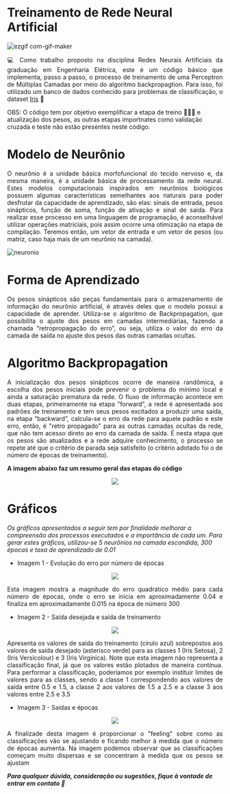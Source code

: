 # Treinamento de Rede Neural Artificial
![ezgif com-gif-maker](https://user-images.githubusercontent.com/67600860/136825544-05c9b3d4-d5ce-4e81-a4c9-0b30acb13628.gif)

<p align="justify">
💻 Como trabalho proposto na disciplina Redes Neurais Artificiais da graduação em Engenharia Elétrica, este é um código básico que implementa, passo a passo, o processo de treinamento de uma Perceptron de Múltiplas Camadas por meio do algoritmo backpropagtion. Para isso, foi utilizado um banco de dados conhecido para problemas de classificação, o dataset <a href="https://archive.ics.uci.edu/ml/datasets/iris">Iris</a> 🌼
</p>
  
OBS: O código tem por objetivo exemplificar a etapa de treino 🏋🏾‍♀ e atualização dos pesos, as outras etapas importnates como validação cruzada e teste não estão presentes neste código.

# Modelo de Neurônio
<p align="justify">
O neurônio é a unidade básica morfofuncional do tecido nervoso e, da
mesma maneira, é a unidade básica de processamento da rede neural. Estes
modelos computacionais inspirados em neurônios biológicos possuem
algumas características semelhantes aos naturais para poder desfrutar da
capacidade de aprendizado, são elas: sinais de entrada, pesos sinápticos,
função de soma, função de ativação e sinal de saída.
Para realizar esse processo em uma linguagem de programação, é
aconselhável utilizar operações matriciais, pois assim ocorre uma otimização
na etapa de compilação. Teremos então, um vetor de entrada e um vetor de
pesos (ou matriz, caso haja mais de um neurônio na camada).
</p>

![neuronio](https://user-images.githubusercontent.com/67600860/136829925-bfd180e6-f59b-4901-85d3-a3c2a8d2a98b.png)

# Forma de Aprendizado
<p align="justify">
Os pesos sinápticos são peças fundamentais para o armazenamento de
informação do neurônio artificial, é através deles que o modelo possui a
capacidade de aprender. Utiliza-se o algoritmo de Backpropagation,
que possibilita o ajuste dos pesos em camadas intermediárias, fazendo a
chamada “retropropagação do erro”, ou seja, utiliza o valor do erro da
camada de saída no ajuste dos pesos das outras camadas ocultas.
 </p>

# Algoritmo Backpropagation
<p align="justify">
A inicialização dos pesos sinápticos ocorre de maneira randômica, a
escolha dos pesos iniciais pode prevenir o problema do mínimo local e ainda
a saturação prematura da rede. O fluxo de informação acontece em duas
etapas, primeiramente na etapa "forward", a rede é apresentada aos padrões
de treinamento e tem seus pesos excitados a produzir uma saída, na etapa
“backward”, calcula-se o erro da rede para aquele padrão e este erro, então, é
"retro propagado" para as outras camadas ocultas da rede, que não tem
acesso direto ao erro da camada de saída. É nesta etapa que os pesos são atualizados e a rede adquire conhecimento, o processo se repete até que o
critério de parada seja satisfeito (o critério adotado foi o de número de
épocas de treinamento).
</p>

**A imagem abaixo faz um resumo geral das etapas do código**

<p align="center">
  <img src="https://user-images.githubusercontent.com/67600860/136827442-aff9e61d-ec4c-437f-98d6-1b8e20688ff6.png" />
</p>

# Gráficos
*Os gráficos apresentados a seguir tem por finalidade melhorar a compreensão dos processos executados e a importância de cada um. Para gerar estes gráficos, utilizou-se 5 neurônios na camada escondida, 300 épocas e taxa de aprendizado de 0.01*

* Imagem 1 - Evolução do erro por número de épocas

<p align="center">
  <img src="https://user-images.githubusercontent.com/67600860/136830197-fa51fda2-5f17-40d4-9f6f-7149d4c4f9ec.jpg" />
</p>
<p align="justify">
Esta imagem mostra a magnitude do erro quadrático médio para cada número de épocas, onde o erro se inicia em aproximadamente 0.04 e finaliza em aproximadamente 0.015 na época de número 300
</p>

* Imagem 2 - Saída desejada e saída de treinamento

<p align="center">
  <img src="https://user-images.githubusercontent.com/67600860/136830662-dc29ecb8-bbc2-4a29-956f-a7a4e7a25b9a.jpg" />
</p>

<p align="justify">
Apresenta os valores de saída do treinamento (círulo azul) sobrepostos aos valores de saída desejado (asterisco verde) para as classes 1 (Iris Setosa), 2 (Iris
Versicolour) e 3 (Iris Virginica). Note que esta imagem não representa a classificação final, já que os valores estão plotados de maneira contínua. Para performar a classificação, poderíamos por exemplo instituir limites de valores para as classes, sendo a classe 1 correspondendo aos valores de saída entre 0.5 e 1.5, a classe 2 aos valores de 1.5 a 2.5 e a classe 3 aos valores entre 2.5 e 3.5
 </p>

* Imagem 3 - Saídas e épocas

<p align="center">
  <img src="https://user-images.githubusercontent.com/67600860/136830937-b0bf0b76-0ec7-4e6d-b08b-50e3bf7ea43b.jpg" />
</p>

<p align="justify">
A finalizade desta imagem é proporcionar o "feeling" sobre como as classificações vão se ajustando e ficando melhor à medida que o número de épocas aumenta. Na imagem podemos observar que as classificações começam muito dispersas e se concentram à medida que os pesos se ajustam
 </p>
 
 
 ***Para qualquer dúvida, consideração ou sugestões, fique à vontade de entrar em contato 📧***

